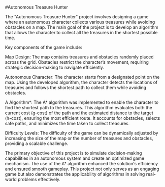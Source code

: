 #Autonomous Treasure Hunter


The "Autonomous Treasure Hunter" project involves designing a game where an autonomous character collects various treasures while avoiding obstacles on a map. The main goal of the project is to develop an algorithm that allows the character to collect all the treasures in the shortest possible time.

Key components of the game include:

Map Design: The map contains treasures and obstacles randomly placed across the grid. Obstacles restrict the character’s movement, requiring strategic decision-making to navigate efficiently.

Autonomous Character: The character starts from a designated point on the map. Using the developed algorithm, the character detects the locations of treasures and follows the shortest path to collect them while avoiding obstacles.

A Algorithm*: The A* algorithm was implemented to enable the character to find the shortest path to the treasures. This algorithm evaluates both the current cost (g-cost) of the path and the estimated distance to the target (h-cost), ensuring the most efficient route. It accounts for obstacles, selects safe paths, and minimizes the time taken to collect treasures.

Difficulty Levels: The difficulty of the game can be dynamically adjusted by increasing the size of the map or the number of treasures and obstacles, providing a scalable challenge.

The primary objective of this project is to simulate decision-making capabilities in an autonomous system and create an optimized game mechanism. The use of the A* algorithm enhanced the solution's efficiency and ensured smooth gameplay. This project not only serves as an engaging game but also demonstrates the applicability of algorithms in solving real-world problems effectively.
